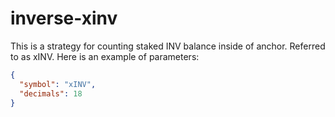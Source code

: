 # inverse-xinv

This is a strategy for counting staked INV balance inside of anchor. Referred to as xINV. 
Here is an example of parameters:

```json
{
  "symbol": "xINV",
  "decimals": 18
}
```
